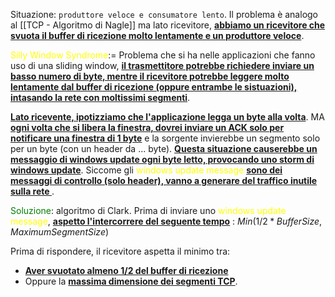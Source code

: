 Situazione: `produttore veloce e consumatore lento`. Il problema è analogo al [[TCP - Algoritmo di Nagle]] ma lato ricevitore, <b><u>abbiamo un ricevitore che svuota il buffer di ricezione molto lentamente e un produttore veloce</u></b>.

<span style=color:yellow>Silly Window Syndrome</span>:= Problema che si ha nelle applicazioni che fanno uso di una sliding window, <b><u>il trasmettitore potrebbe richiedere inviare un basso numero di byte, mentre il ricevitore potrebbe leggere molto lentamente dal buffer di ricezione (oppure entrambe le sistuazioni), intasando la rete con moltissimi segmenti</u></b>. 

<b><u>Lato ricevente, ipotizziamo che l'applicazione legga un byte alla volta</u></b>. MA <b><u>ogni volta che si libera la finestra, dovrei inviare un ACK solo per notificare una finestra di 1 byte</u></b> e la sorgente invierebbe un segmento solo per un byte (con un header da ... byte). 
<b><u>Questa situazione causerebbe un messaggio di windows update ogni byte letto, provocando uno storm di windows update</u></b>.
Siccome gli <span style=color:yellow> windows update message</span> <b><u>sono dei messaggi di controllo (solo header), vanno a generare del traffico inutile sulla rete </u></b>. 

<span style=color:green>Soluzione</span>: algoritmo di Clark. 
Prima di inviare uno <span style=color:yellow> windows update message</span>, <b><u>aspetto l'intercorrere del seguente tempo</u></b> : 
     $Min(1/2 * BufferSize, MaximumSegmentSize)$

Prima di rispondere, il ricevitore aspetta il minimo tra: 
- <b><u>Aver svuotato almeno 1/2 del buffer di ricezione</u></b> 
- Oppure la <b><u>massima dimensione dei segmenti TCP</u></b>. 